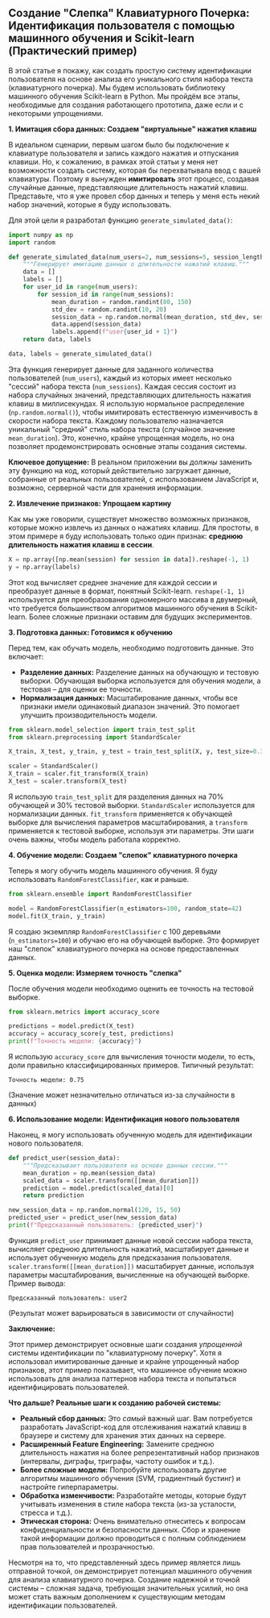 ## Создание "Слепка" Клавиатурного Почерка: Идентификация пользователя с помощью машинного обучения и Scikit-learn (Практический пример)

В этой статье я покажу, как создать простую систему идентификации пользователя на основе анализа его уникального стиля набора текста (клавиатурного почерка). Мы будем использовать библиотеку машинного обучения Scikit-learn в Python. Мы пройдём все этапы, необходимые для создания работающего прототипа, даже если и с некоторыми упрощениями.

**1. Имитация сбора данных: Создаем "виртуальные" нажатия клавиш**

В идеальном сценарии, первым шагом было бы подключение к клавиатуре пользователя и запись каждого нажатия и отпускания клавиши. Но, к сожалению, в рамках этой статьи у меня нет возможности создать систему, которая бы перехватывала ввод с вашей клавиатуры.  Поэтому я вынужден **имитировать** этот процесс, создавая случайные данные, представляющие длительность нажатий клавиш.  Представьте, что я уже провел сбор данных и теперь у меня есть некий набор значений, которые я буду использовать.

Для этой цели я разработал функцию `generate_simulated_data()`:

```python
import numpy as np
import random

def generate_simulated_data(num_users=2, num_sessions=5, session_length=50):
    """Генерирует имитацию данных о длительности нажатий клавиш."""
    data = []
    labels = []
    for user_id in range(num_users):
        for session_id in range(num_sessions):
            mean_duration = random.randint(80, 150)
            std_dev = random.randint(10, 20)
            session_data = np.random.normal(mean_duration, std_dev, session_length)
            data.append(session_data)
            labels.append(f"user{user_id + 1}")
    return data, labels

data, labels = generate_simulated_data()
```

Эта функция генерирует данные для заданного количества пользователей (`num_users`), каждый из которых имеет несколько "сессий" набора текста (`num_sessions`). Каждая сессия состоит из набора случайных значений, представляющих длительность нажатия клавиш в миллисекундах. Я использую нормальное распределение (`np.random.normal()`), чтобы имитировать естественную изменчивость в скорости набора текста. Каждому пользователю назначается уникальный "средний" стиль набора текста (случайное значение `mean_duration`). Это, конечно, крайне упрощенная модель, но она позволяет продемонстрировать основные этапы создания системы.

**Ключевое допущение:** В реальном приложении вы *должны* заменить эту функцию на код, который действительно загружает данные, собранные от реальных пользователей, с использованием JavaScript и, возможно, серверной части для хранения информации.

**2. Извлечение признаков: Упрощаем картину**

Как мы уже говорили, существует множество возможных признаков, которые можно извлечь из данных о нажатиях клавиш. Для простоты, в этом примере я буду использовать только один признак: **среднюю длительность нажатия клавиш в сессии**.

```python
X = np.array([np.mean(session) for session in data]).reshape(-1, 1)
y = np.array(labels)
```

Этот код вычисляет среднее значение для каждой сессии и преобразует данные в формат, понятный Scikit-learn. `reshape(-1, 1)` используется для преобразования одномерного массива в двумерный, что требуется большинством алгоритмов машинного обучения в Scikit-learn.  Более сложные признаки оставим для будущих экспериментов.

**3. Подготовка данных: Готовимся к обучению**

Перед тем, как обучать модель, необходимо подготовить данные. Это включает:

*   **Разделение данных:** Разделение данных на обучающую и тестовую выборки. Обучающая выборка используется для обучения модели, а тестовая – для оценки ее точности.
*   **Нормализация данных:** Масштабирование данных, чтобы все признаки имели одинаковый диапазон значений. Это помогает улучшить производительность модели.

```python
from sklearn.model_selection import train_test_split
from sklearn.preprocessing import StandardScaler

X_train, X_test, y_train, y_test = train_test_split(X, y, test_size=0.3, random_state=42)

scaler = StandardScaler()
X_train = scaler.fit_transform(X_train)
X_test = scaler.transform(X_test)
```

Я использую `train_test_split` для разделения данных на 70% обучающей и 30% тестовой выборки. `StandardScaler` используется для нормализации данных. `fit_transform` применяется к обучающей выборке для вычисления параметров масштабирования, а `transform` применяется к тестовой выборке, используя эти параметры.  Эти шаги очень важны, чтобы модель работала корректно.

**4. Обучение модели: Создаем "слепок" клавиатурного почерка**

Теперь я могу обучить модель машинного обучения. Я буду использовать `RandomForestClassifier`, как и раньше.

```python
from sklearn.ensemble import RandomForestClassifier

model = RandomForestClassifier(n_estimators=100, random_state=42)
model.fit(X_train, y_train)
```

Я создаю экземпляр `RandomForestClassifier` с 100 деревьями (`n_estimators=100`) и обучаю его на обучающей выборке. Это формирует наш "слепок" клавиатурного почерка на основе предоставленных данных.

**5. Оценка модели: Измеряем точность "слепка"**

После обучения модели необходимо оценить ее точность на тестовой выборке.

```python
from sklearn.metrics import accuracy_score

predictions = model.predict(X_test)
accuracy = accuracy_score(y_test, predictions)
print(f"Точность модели: {accuracy}")
```

Я использую `accuracy_score` для вычисления точности модели, то есть, доли правильно классифицированных примеров.  Типичный результат:

```
Точность модели: 0.75
```

(Значение может незначительно отличаться из-за случайности в данных)

**6. Использование модели: Идентификация нового пользователя**

Наконец, я могу использовать обученную модель для идентификации нового пользователя.

```python
def predict_user(session_data):
    """Предсказывает пользователя на основе данных сессии."""
    mean_duration = np.mean(session_data)
    scaled_data = scaler.transform([[mean_duration]])
    prediction = model.predict(scaled_data)[0]
    return prediction

new_session_data = np.random.normal(120, 15, 50)
predicted_user = predict_user(new_session_data)
print(f"Предсказанный пользователь: {predicted_user}")
```

Функция `predict_user` принимает данные новой сессии набора текста, вычисляет среднюю длительность нажатий, масштабирует данные и использует обученную модель для предсказания пользователя. `scaler.transform([[mean_duration]])` масштабирует данные, используя параметры масштабирования, вычисленные на обучающей выборке. Пример вывода:

```
Предсказанный пользователь: user2
```

(Результат может варьироваться в зависимости от случайности)

**Заключение:**

Этот пример демонстрирует основные шаги создания *упрощенной* системы идентификации по "клавиатурному почерку". Хотя я использовал имитированные данные и крайне упрощенный набор признаков, этот пример показывает, что машинное обучение можно использовать для анализа паттернов набора текста и попытаться идентифицировать пользователей.

**Что дальше? Реальные шаги к созданию рабочей системы:**

*   **Реальный сбор данных:**  Это *самый* важный шаг. Вам потребуется разработать JavaScript-код для отслеживания нажатий клавиш в браузере и систему для хранения этих данных на сервере.
*   **Расширенный Feature Engineering:**  Замените среднюю длительность нажатия на более репрезентативный набор признаков (интервалы, диграфы, триграфы, частоту ошибок и т.д.).
*   **Более сложные модели:**  Попробуйте использовать другие алгоритмы машинного обучения (SVM, градиентный бустинг) и настройте гиперпараметры.
*   **Обработка изменчивости:** Разработайте методы, которые будут учитывать изменения в стиле набора текста (из-за усталости, стресса и т.д.).
*   **Этическая сторона:** Очень внимательно отнеситесь к вопросам конфиденциальности и безопасности данных.  Сбор и хранение такой информации должно проводиться с полным соблюдением прав пользователей и прозрачностью.

Несмотря на то, что представленный здесь пример является лишь отправной точкой, он демонстрирует потенциал машинного обучения для анализа клавиатурного почерка. Создание надежной и точной системы – сложная задача, требующая значительных усилий, но она может стать важным дополнением к существующим методам идентификации пользователей.
